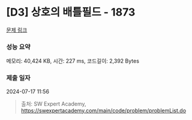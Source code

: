 # [D3] 상호의 배틀필드 - 1873 

[문제 링크](https://swexpertacademy.com/main/code/problem/problemDetail.do?contestProbId=AV5LyE7KD2ADFAXc) 

### 성능 요약

메모리: 40,424 KB, 시간: 227 ms, 코드길이: 2,392 Bytes

### 제출 일자

2024-07-17 11:56



> 출처: SW Expert Academy, https://swexpertacademy.com/main/code/problem/problemList.do